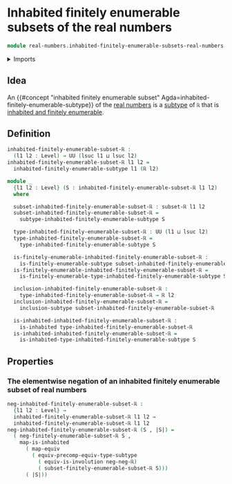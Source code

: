 # Inhabited finitely enumerable subsets of the real numbers

```agda
module real-numbers.inhabited-finitely-enumerable-subsets-real-numbers where
```

<details><summary>Imports</summary>

```agda
open import foundation.dependent-pair-types
open import foundation.equivalences
open import foundation.inhabited-types
open import foundation.involutions
open import foundation.subtypes
open import foundation.universe-levels

open import real-numbers.dedekind-real-numbers
open import real-numbers.finitely-enumerable-subsets-real-numbers
open import real-numbers.negation-real-numbers
open import real-numbers.subsets-real-numbers

open import univalent-combinatorics.finitely-enumerable-subtypes
open import univalent-combinatorics.finitely-enumerable-types
open import univalent-combinatorics.inhabited-finitely-enumerable-subtypes
```

</details>

## Idea

An
{{#concept "inhabited finitely enumerable subset" Agda=inhabited-finitely-enumerable-subtype}}
of the [real numbers](real-numbers.dedekind-real-numbers.md)
is a [subtype](foundation.subtypes.md) of `ℝ` that is
[inhabited and finitely enumerable](univalent-combinatorics.inhabited-finitely-enumerable-subtypes.md).

## Definition

```agda
inhabited-finitely-enumerable-subset-ℝ :
  (l1 l2 : Level) → UU (lsuc l1 ⊔ lsuc l2)
inhabited-finitely-enumerable-subset-ℝ l1 l2 =
  inhabited-finitely-enumerable-subtype l1 (ℝ l2)

module _
  {l1 l2 : Level} (S : inhabited-finitely-enumerable-subset-ℝ l1 l2)
  where

  subset-inhabited-finitely-enumerable-subset-ℝ : subset-ℝ l1 l2
  subset-inhabited-finitely-enumerable-subset-ℝ =
    subtype-inhabited-finitely-enumerable-subtype S

  type-inhabited-finitely-enumerable-subset-ℝ : UU (l1 ⊔ lsuc l2)
  type-inhabited-finitely-enumerable-subset-ℝ =
    type-inhabited-finitely-enumerable-subtype S

  is-finitely-enumerable-inhabited-finitely-enumerable-subset-ℝ :
    is-finitely-enumerable-subtype subset-inhabited-finitely-enumerable-subset-ℝ
  is-finitely-enumerable-inhabited-finitely-enumerable-subset-ℝ =
    is-finitely-enumerable-type-inhabited-finitely-enumerable-subtype S

  inclusion-inhabited-finitely-enumerable-subset-ℝ :
    type-inhabited-finitely-enumerable-subset-ℝ → ℝ l2
  inclusion-inhabited-finitely-enumerable-subset-ℝ =
    inclusion-subtype subset-inhabited-finitely-enumerable-subset-ℝ

  is-inhabited-inhabited-finitely-enumerable-subset-ℝ :
    is-inhabited type-inhabited-finitely-enumerable-subset-ℝ
  is-inhabited-inhabited-finitely-enumerable-subset-ℝ =
    is-inhabited-type-inhabited-finitely-enumerable-subtype S
```

## Properties

### The elementwise negation of an inhabited finitely enumerable subset of real numbers

```agda
neg-inhabited-finitely-enumerable-subset-ℝ :
  {l1 l2 : Level} →
  inhabited-finitely-enumerable-subset-ℝ l1 l2 →
  inhabited-finitely-enumerable-subset-ℝ l1 l2
neg-inhabited-finitely-enumerable-subset-ℝ (S , |S|) =
  ( neg-finitely-enumerable-subset-ℝ S ,
    map-is-inhabited
      ( map-equiv
        ( equiv-precomp-equiv-type-subtype
          ( equiv-is-involution neg-neg-ℝ)
          ( subset-finitely-enumerable-subset-ℝ S)))
      ( |S|))
```
